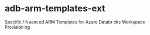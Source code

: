 # adb-arm-templates-ext
Specific / Nuanced ARM Templates for Azure Databricks Workspace Provisioning
